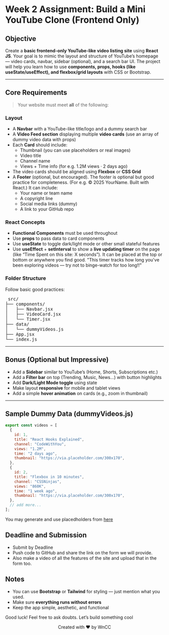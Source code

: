 # Week 2 Assignment: Build a Mini YouTube Clone (Frontend Only)

## Objective

Create a **basic frontend-only YouTube-like video listing site** using **React JS**. Your goal is to mimic the layout and structure of YouTube’s homepage — video cards, navbar, sidebar (optional), and a search bar UI. The project will help you learn how to use **components, props, hooks (like useState/useEffect), and flexbox/grid layouts** with CSS or Bootstrap.

---

## Core Requirements

> Your website must meet **all** of the following:

### Layout

- A **Navbar** with a YouTube-like title/logo and a dummy search bar
- A **Video Feed section** displaying multiple **video cards** (use an array of dummy video data with props)
- Each **Card** should include:
  - Thumbnail (you can use placeholders or real images)
  - Video title
  - Channel name
  - Views + Time info (for e.g. 1.2M views · 2 days ago)
- The video cards should be aligned using **Flexbox** or **CSS Grid**
- A **Footer** (optional, but encouraged). The footer is optional but good practice for completeness. (For e.g. © 2025 YourName. Built with React.) It can include:
  - Your name or team name
  - A copyright line
  - Social media links (dummy)
  - A link to your GitHub repo

### React Concepts

- **Functional Components** must be used throughout
- Use **props** to pass data to card components
- Use **useState** to toggle dark/light mode or other small stateful features
- Use **useEffect** + **setInterval** to show a **live updating timer** on the page (like “Time Spent on this site: X seconds”). It can be placed at the top or bottom or anywhere you find good. "This timer tracks how long you've been exploring videos — try not to binge-watch for too long!!" 

### Folder Structure

Follow basic good practices:

<pre> src/
├── components/
│   ├── Navbar.jsx
│   ├── VideoCard.jsx
│   └── Timer.jsx
├── data/
│   └── dummyVideos.js
├── App.jsx
└── index.js </pre>


---

## Bonus (Optional but Impressive)

- Add a **Sidebar** similar to YouTube’s (Home, Shorts, Subscriptions etc.)
- Add a **Filter bar** on top (Trending, Music, News...) with button highlights
- Add **Dark/Light Mode toggle** using state
- Make layout **responsive** for mobile and tablet views
- Add a simple **hover animation** on cards (e.g., zoom in thumbnail)

---

## Sample Dummy Data (dummyVideos.js)
```js
export const videos = [
  {
    id: 1,
    title: "React Hooks Explained",
    channel: "CodeWithYou",
    views: "1.2M",
    time: "2 days ago",
    thumbnail: "https://via.placeholder.com/300x170",
  },
  {
    id: 2,
    title: "Flexbox in 10 minutes",
    channel: "CSSNinjas",
    views: "860K",
    time: "1 week ago",
    thumbnail: "https://via.placeholder.com/300x170",
  },
  // add more...
];
```
You may generate and use placedholders from [here](https://smalldev.tools/placeholder-image-generator-online)

## Deadline and Submission
- Submit by Deadline
- Push code to GitHub and share the link on the form we will provide.
- Also make a video of all the features of the site and upload that in the form too.

## Notes
- You can use **Bootstrap** or **Tailwind** for styling — just mention what you used.
- Make sure **everything runs without errors**
- Keep the app simple, aesthetic, and functional

Good luck! Feel free to ask doubts. Let’s build something cool 
<p align="center"> Created with ❤️ by WnCC </p>
